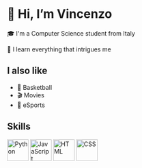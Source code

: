 # 👋 Hi, I’m Vincenzo


🎓 I'm a Computer Science student from Italy

🧠 I learn everything that intrigues me


## I also like

- 🏀 Basketball
- 🎬 Movies
- 👾 eSports


## Skills
<img src="https://github.com/g4lius/bio/blob/main/Python-logo-notext.svg.png" alt="Python" width="50" height="50">
<img src="https://github.com/g4lius/bio/blob/main/JavaScript-logo.png" alt="JavaScript" width="50" height="50">
<img src="link_immagine_html" alt="HTML" width="50" height="50">
<img src="link_immagine_css" alt="CSS" width="50" height="50">


<!---
g4lius/g4lius is a ✨ special ✨ repository because its `README.md` (this file) appears on your GitHub profile.
You can click the Preview link to take a look at your changes.
--->
